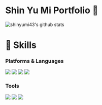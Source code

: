 # Shin Yu Mi Portfolio 🐹
<!--[![Solved.ac
프로필](http://mazassumnida.wtf/api/v2/generate_badge?boj=yumishin43)](https://solved.ac/yumishin43)-->

![shinyumi43's github stats](https://github-readme-stats.vercel.app/api?username=shinyumi43&show_icons=true&theme=radical)
# 💪 Skills
### Platforms & Languages
<img src="https://img.shields.io/badge/Java-007396?style=flat-square&logo=Java&logoColor=white"/>&nbsp;<img src="https://img.shields.io/badge/Python-3776AB?style=flat-square&logo=Python&logoColor=white"/>&nbsp;<img src="https://img.shields.io/badge/C++-00599C?style=flat-square&logo=C%2B%2B&logoColor=white"/>&nbsp;<img src="https://img.shields.io/badge/Android-3DDC84?style=flat-square&logo=Android&logoColor=white"/>

### Tools
<img src="https://img.shields.io/badge/Git-F05032?style=flat-square&logo=Git&logoColor=white"/>&nbsp;<img src="https://img.shields.io/badge/Visual Studio-5C2D91?style=flat-square&logo=Visual Studio&logoColor=white"/>&nbsp;<img src="https://img.shields.io/badge/PyCharm-000000?style=flat-square&logo=PyCharm&logoColor=white"/>
